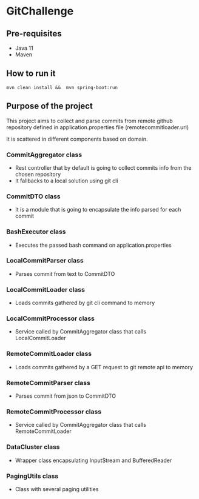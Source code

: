 # GitChallenge

## Pre-requisites

- Java 11
- Maven
## How to run it
``mvn clean install &&  mvn spring-boot:run``

## Purpose of the project
This project aims to collect and parse commits from remote github repository defined in application.properties file (remotecommitloader.url)

It is scattered in different components based on domain.

### CommitAggregator class
    
- Rest controller that by default is going to collect commits info from the chosen repository
- It fallbacks to a local solution using git cli


### CommitDTO class

- It is a module that is going to encapsulate the info parsed for each commit

### BashExecutor class

- Executes the passed bash command on application.properties

### LocalCommitParser class

- Parses commit from text to CommitDTO

### LocalCommitLoader class

- Loads commits gathered by git cli command to memory

### LocalCommitProcessor class

- Service called by CommitAggregator class that calls LocalCommitLoader

### RemoteCommitLoader class
 
- Loads commits gathered by a GET request to git remote api to memory

### RemoteCommitParser class

- Parses commit from json to CommitDTO

### RemoteCommitProcessor class

- Service called by CommitAggregator class that calls RemoteCommitLoader

### DataCluster class

- Wrapper class encapsulating InputStream and BufferedReader

### PagingUtils class

- Class with several paging utilities